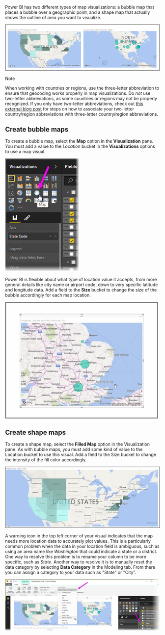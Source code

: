 Power BI has two different types of map visualizations: a bubble map that places a bubble over a geographic point, and a shape map that actually shows the outline of area you want to visualize.

![](media/3-5-create-map-visualizations/3-5_1.png)

> [!NOTE]
> When working with countries or regions, use the three-letter abbreviation to ensure that geocoding works properly in map visualizations. Do *not* use two-letter abbreviations, as some countries or regions may not be properly recognized.
> If you only have two-letter abbreviations, check out [this external blog post](https://blog.ailon.org/how-to-display-2-letter-country-data-on-a-power-bi-map-85fc738497d6#.yudauacxp) for steps on how to associate your two-letter country/region abbreviations with three-letter country/region abbreviations.
> 
> 

## Create bubble maps
To create a bubble map, select the **Map** option in the **Visualization** pane. You must add a value to the *Location* bucket in the **Visualizations** options to use a map visual.

![](media/3-5-create-map-visualizations/3-5_2.png)

Power BI is flexible about what type of location value it accepts, from more general details like city name or airport code, down to very specific latitude and longitude data. Add a field to the **Size** bucket to change the size of the bubble accordingly for each map location.

![](media/3-5-create-map-visualizations/3-5_3.png)

## Create shape maps
To create a shape map, select the **Filled Map** option in the Visualization pane. As with bubble maps, you must add some kind of value to the Location bucket to use this visual. Add a field to the Size bucket to change the intensity of the fill color accordingly.

![](media/3-5-create-map-visualizations/3-5_4.png)

A warning icon in the top left corner of your visual indicates that the map needs more location data to accurately plot values. This is a particularly common problem when the data in your location field is ambiguous, such as using an area name like *Washington* that could indicate a state or a district. One way to resolve this problem is to rename your column to be more specific, such as *State*. Another way to resolve it is to manually reset the data category by selecting **Data Category** in the Modeling tab. From there you can assign a category to your data such as "State" or "City".

![](media/3-5-create-map-visualizations/3-5_5.png)

